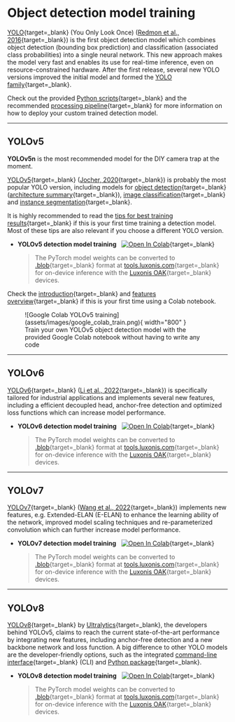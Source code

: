 # Object detection model training

[YOLO](https://pjreddie.com/darknet/yolo/){target=_blank} (You Only Look Once)
([Redmon et al., 2016](https://doi.org/10.48550/arXiv.1506.02640){target=_blank})
is the first object detection model which combines object detection (bounding
box prediction) and classification (associated class probabilities) into a
single neural network. This new approach makes the model very fast and enables
its use for real-time inference, even on resource-constrained hardware.
After the first release, several new YOLO versions improved the initial model
and formed the [YOLO family](https://blog.roboflow.com/guide-to-yolo-models/){target=_blank}.

Check out the provided [Python scripts](https://github.com/maxsitt/insect-detect){target=_blank}
and the recommended
[processing pipeline](../deployment/detection.md#processing-pipeline){target=_blank}
for more information on how to deploy your custom trained detection model.

---

## YOLOv5

**YOLOv5n** is the most recommended model for the DIY camera trap at the moment.

[YOLOv5](https://github.com/ultralytics/yolov5){target=_blank}
([Jocher, 2020](https://doi.org/10.5281/zenodo.3908559){target=_blank})
is probably the most popular YOLO version, including models for
[object detection](https://github.com/ultralytics/yolov5#pretrained-checkpoints){target=_blank}
([architecture summary](https://github.com/ultralytics/yolov5/issues/6998){target=_blank}),
[image classification](https://github.com/ultralytics/yolov5#classification){target=_blank} and
[instance segmentation](https://github.com/ultralytics/yolov5#segmentation){target=_blank}.

It is highly recommended to read the
[tips for best training results](https://github.com/ultralytics/yolov5/wiki/Tips-for-Best-Training-Results){target=_blank}
if this is your first time training a detection model. Most of these tips are
also relevant if you choose a different YOLO version.

- **YOLOv5 detection model training** &nbsp;
  [![Open In Colab](https://colab.research.google.com/assets/colab-badge.svg)](https://colab.research.google.com/github/maxsitt/insect-detect-ml/blob/main/notebooks/YOLOv5_detection_training.ipynb){target=_blank}

    > The PyTorch model weights can be converted to [.blob](https://docs.luxonis.com/en/latest/pages/model_conversion/){target=_blank}
      format at [tools.luxonis.com](https://tools.luxonis.com/){target=_blank} for on-device inference
      with the [Luxonis OAK](https://docs.luxonis.com/projects/hardware/en/latest/){target=_blank} devices.

Check the [introduction](https://colab.research.google.com/){target=_blank} and
[features overview](https://colab.research.google.com/notebooks/basic_features_overview.ipynb){target=_blank}
if this is your first time using a Colab notebook.

<figure markdown>
  ![Google Colab YOLOv5 training](assets/images/google_colab_train.png){ width="800" }
  <figcaption>Train your own YOLOv5 object detection model with the provided
              Google Colab notebook without having to write any code</figcaption>
</figure>

---

## YOLOv6

[YOLOv6](https://github.com/meituan/YOLOv6){target=_blank}
([Li et al., 2022](https://doi.org/10.48550/arXiv.2209.02976){target=_blank})
is specifically tailored for industrial applications and implements several
new features, including a efficient decoupled head, anchor-free detection and
optimized loss functions which can increase model performance.

- **YOLOv6 detection model training** &nbsp;
  [![Open In Colab](https://colab.research.google.com/assets/colab-badge.svg)](https://colab.research.google.com/github/maxsitt/insect-detect-ml/blob/main/notebooks/YOLOv6_detection_training.ipynb){target=_blank}

    > The PyTorch model weights can be converted to [.blob](https://docs.luxonis.com/en/latest/pages/model_conversion/){target=_blank}
      format at [tools.luxonis.com](https://tools.luxonis.com/){target=_blank} for on-device inference
      with the [Luxonis OAK](https://docs.luxonis.com/projects/hardware/en/latest/){target=_blank} devices.

---

## YOLOv7

[YOLOv7](https://github.com/WongKinYiu/yolov7){target=_blank}
([Wang et al., 2022](https://doi.org/10.48550/arXiv.2207.02696){target=_blank})
implements new features, e.g. Extended-ELAN (E-ELAN) to enhance the learning
ability of the network, improved model scaling techniques and re-parameterized
convolution which can further increase model performance.

- **YOLOv7 detection model training** &nbsp;
  [![Open In Colab](https://colab.research.google.com/assets/colab-badge.svg)](https://colab.research.google.com/github/maxsitt/insect-detect-ml/blob/main/notebooks/YOLOv7_detection_training.ipynb){target=_blank}

    > The PyTorch model weights can be converted to [.blob](https://docs.luxonis.com/en/latest/pages/model_conversion/){target=_blank}
      format at [tools.luxonis.com](https://tools.luxonis.com/){target=_blank} for on-device inference
      with the [Luxonis OAK](https://docs.luxonis.com/projects/hardware/en/latest/){target=_blank} devices.

---

## YOLOv8

[YOLOv8](https://github.com/ultralytics/ultralytics){target=_blank} by
[Ultralytics](https://ultralytics.com/){target=_blank}, the developers behind
YOLOv5, claims to reach the current state-of-the-art performance by
integrating new features, including anchor-free detection and a new backbone
network and loss function. A big difference to other YOLO models are the
developer-friendly options, such as the integrated
[command-line interface](https://docs.ultralytics.com/usage/cli/){target=_blank} (CLI)
and [Python package](https://docs.ultralytics.com/usage/python/){target=_blank}.

- **YOLOv8 detection model training** &nbsp;
  [![Open In Colab](https://colab.research.google.com/assets/colab-badge.svg)](https://colab.research.google.com/github/maxsitt/insect-detect-ml/blob/main/notebooks/YOLOv8_detection_training.ipynb){target=_blank}

    > The PyTorch model weights can be converted to [.blob](https://docs.luxonis.com/en/latest/pages/model_conversion/){target=_blank}
      format at [tools.luxonis.com](https://tools.luxonis.com/){target=_blank} for on-device inference
      with the [Luxonis OAK](https://docs.luxonis.com/projects/hardware/en/latest/){target=_blank} devices.
